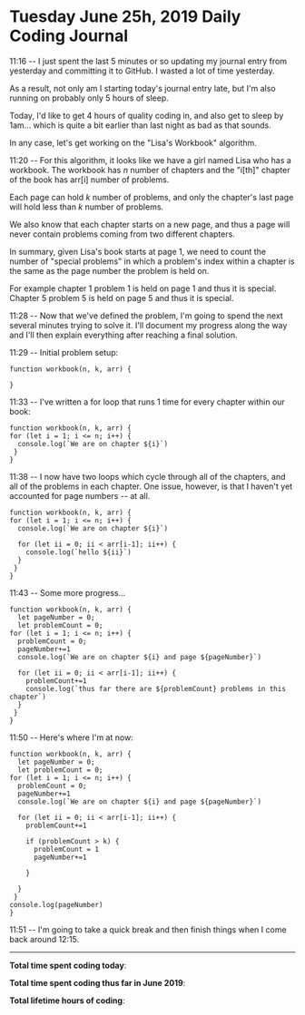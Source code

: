 # Tuesday June 25h, 2019 Daily Coding Journal

11:16 -- I just spent the last 5 minutes or so updating my journal entry from yesterday and committing it to GitHub. I wasted a lot of time yesterday.

As a result, not only am I starting today's journal entry late, but I'm also running on probably only 5 hours of sleep.

Today, I'd like to get 4 hours of quality coding in, and also get to sleep by 1am... which is quite a bit earlier than last night as bad as that sounds.

In any case, let's get working on the "Lisa's Workbook" algorithm.

11:20 -- For this algorithm, it looks like we have a girl named Lisa who has a workbook. The workbook has *n* number of chapters and the "i[th]" chapter of the book has arr[i] number of problems.

Each page can hold *k* number of problems, and only the chapter's last page will hold less than *k* number of problems.

We also know that each chapter starts on a new page, and thus a page will never contain problems coming from two different chapters.

In summary, given Lisa's book starts at page 1, we need to count the number of "special problems" in which a problem's index within a chapter is the same as the page number the problem is held on.

For example chapter 1 problem 1 is held on page 1 and thus it is special. Chapter 5 problem 5 is held on page 5 and thus it is special.

11:28 -- Now that we've defined the problem, I'm going to spend the next several minutes trying to solve it. I'll document my progress along the way and I'll then explain everything after reaching a final solution.

11:29 -- Initial problem setup:
```
function workbook(n, k, arr) {

}
```
11:33 -- I've written a for loop that runs 1 time for every chapter within our book:
```
function workbook(n, k, arr) {
for (let i = 1; i <= n; i++) {
  console.log(`We are on chapter ${i}`)
 }
}
```
11:38 -- I now have two loops which cycle through all of the chapters, and all of the problems in each chapter. One issue, however, is that I haven't yet accounted for page numbers -- at all.
```
function workbook(n, k, arr) {
for (let i = 1; i <= n; i++) {
  console.log(`We are on chapter ${i}`)
  
  for (let ii = 0; ii < arr[i-1]; ii++) {
    console.log(`hello ${ii}`)
  }
 }
}
```
11:43 -- Some more progress...
```
function workbook(n, k, arr) {
  let pageNumber = 0;
  let problemCount = 0;
for (let i = 1; i <= n; i++) {
  problemCount = 0;
  pageNumber+=1
  console.log(`We are on chapter ${i} and page ${pageNumber}`)
  
  for (let ii = 0; ii < arr[i-1]; ii++) {
    problemCount+=1
    console.log(`thus far there are ${problemCount} problems in this chapter`)
  }
 }
}
```
11:50 -- Here's where I'm at now:
```
function workbook(n, k, arr) {
  let pageNumber = 0;
  let problemCount = 0;
for (let i = 1; i <= n; i++) {
  problemCount = 0;
  pageNumber+=1
  console.log(`We are on chapter ${i} and page ${pageNumber}`)
  
  for (let ii = 0; ii < arr[i-1]; ii++) {
    problemCount+=1
   
    if (problemCount > k) {
      problemCount = 1
      pageNumber+=1
 
    }

  }
 }
console.log(pageNumber)
}
```
11:51 -- I'm going to take a quick break and then finish things when I come back around 12:15.


___
**Total time spent coding today**: 

**Total time spent coding thus far in June 2019**: 

**Total lifetime hours of coding**: 